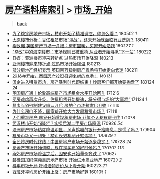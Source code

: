 [房产语料库索引](../../README.md)  > [市场_开始](市场_开始.md)
====
> [back](../README.md)

- [为了稳定房地产市场，楼市开始了精准调控，你怎么看？](http://jkwz.applinzi.com/ittc/7098465018943374342.html#%E4%B8%BA%E4%BA%86%E7%A8%B3%E5%AE%9A%E6%88%BF%E5%9C%B0%E4%BA%A7%E5%B8%82%E5%9C%BA%EF%BC%8C%E6%A5%BC%E5%B8%82%E5%BC%80%E5%A7%8B%E4%BA%86%E7%B2%BE%E5%87%86%E8%B0%83%E6%8E%A7%EF%BC%8C%E4%BD%A0%E6%80%8E%E4%B9%88%E7%9C%8B%EF%BC%9F) 180502 *1* 
- [太原楼市分析：百亿租赁市场“混战”，还未开始就面临行业洗牌？](http://jkwz.applinzi.com/ittc/7090661628733555722.html#%E5%A4%AA%E5%8E%9F%E6%A5%BC%E5%B8%82%E5%88%86%E6%9E%90%EF%BC%9A%E7%99%BE%E4%BA%BF%E7%A7%9F%E8%B5%81%E5%B8%82%E5%9C%BA%E2%80%9C%E6%B7%B7%E6%88%98%E2%80%9D%EF%BC%8C%E8%BF%98%E6%9C%AA%E5%BC%80%E5%A7%8B%E5%B0%B1%E9%9D%A2%E4%B8%B4%E8%A1%8C%E4%B8%9A%E6%B4%97%E7%89%8C%EF%BC%9F) 180411  
- [看数据 英国房产市场一月报：房市回暖，买家开始活跃](http://jkwz.applinzi.com/ittc/7074711110718850065.html#%E7%9C%8B%E6%95%B0%E6%8D%AE+%E8%8B%B1%E5%9B%BD%E6%88%BF%E4%BA%A7%E5%B8%82%E5%9C%BA%E4%B8%80%E6%9C%88%E6%8A%A5%EF%BC%9A%E6%88%BF%E5%B8%82%E5%9B%9E%E6%9A%96%EF%BC%8C%E4%B9%B0%E5%AE%B6%E5%BC%80%E5%A7%8B%E6%B4%BB%E8%B7%83) 180227 *1* 
- [&quot;整改&quot;中的海南楼市：市场规则已被重构 从业者开始寻觅&quot;下一站&quot;](http://jkwz.applinzi.com/ittc/7072967253077525511.html#%26quot%3B%E6%95%B4%E6%94%B9%26quot%3B%E4%B8%AD%E7%9A%84%E6%B5%B7%E5%8D%97%E6%A5%BC%E5%B8%82%EF%BC%9A%E5%B8%82%E5%9C%BA%E8%A7%84%E5%88%99%E5%B7%B2%E8%A2%AB%E9%87%8D%E6%9E%84+%E4%BB%8E%E4%B8%9A%E8%80%85%E5%BC%80%E5%A7%8B%E5%AF%BB%E8%A7%85%26quot%3B%E4%B8%8B%E4%B8%80%E7%AB%99%26quot%3B) 180222  
- [日媒：亚洲楼市迎来转折点 过热市场开始降温](http://jkwz.applinzi.com/ittc/7069484581512545286.html#%E6%97%A5%E5%AA%92%EF%BC%9A%E4%BA%9A%E6%B4%B2%E6%A5%BC%E5%B8%82%E8%BF%8E%E6%9D%A5%E8%BD%AC%E6%8A%98%E7%82%B9+%E8%BF%87%E7%83%AD%E5%B8%82%E5%9C%BA%E5%BC%80%E5%A7%8B%E9%99%8D%E6%B8%A9) 180213  
- [亚洲楼市迎来转折点 过热市场开始降温](http://jkwz.applinzi.com/ittc/7069470422339159056.html#%E4%BA%9A%E6%B4%B2%E6%A5%BC%E5%B8%82%E8%BF%8E%E6%9D%A5%E8%BD%AC%E6%8A%98%E7%82%B9+%E8%BF%87%E7%83%AD%E5%B8%82%E5%9C%BA%E5%BC%80%E5%A7%8B%E9%99%8D%E6%B8%A9) 180213  
- [部分房地产经纪表示 英国百万级别房产市场将开始走向低迷](http://jkwz.applinzi.com/ittc/7068550657336673287.html#%E9%83%A8%E5%88%86%E6%88%BF%E5%9C%B0%E4%BA%A7%E7%BB%8F%E7%BA%AA%E8%A1%A8%E7%A4%BA+%E8%8B%B1%E5%9B%BD%E7%99%BE%E4%B8%87%E7%BA%A7%E5%88%AB%E6%88%BF%E4%BA%A7%E5%B8%82%E5%9C%BA%E5%B0%86%E5%BC%80%E5%A7%8B%E8%B5%B0%E5%90%91%E4%BD%8E%E8%BF%B7) 180211  
- [2018年开始，泰国房产投资将迎来新的市场！](http://jkwz.applinzi.com/ittc/7064668514462204938.html#2018%E5%B9%B4%E5%BC%80%E5%A7%8B%EF%BC%8C%E6%B3%B0%E5%9B%BD%E6%88%BF%E4%BA%A7%E6%8A%95%E8%B5%84%E5%B0%86%E8%BF%8E%E6%9D%A5%E6%96%B0%E7%9A%84%E5%B8%82%E5%9C%BA%EF%BC%81) 180131  
- [国企进入租赁市场，房产暴利时代即结束！炒房客们都开始要抛盘了](http://jkwz.applinzi.com/ittc/7062100471064298513.html#%E5%9B%BD%E4%BC%81%E8%BF%9B%E5%85%A5%E7%A7%9F%E8%B5%81%E5%B8%82%E5%9C%BA%EF%BC%8C%E6%88%BF%E4%BA%A7%E6%9A%B4%E5%88%A9%E6%97%B6%E4%BB%A3%E5%8D%B3%E7%BB%93%E6%9D%9F%EF%BC%81%E7%82%92%E6%88%BF%E5%AE%A2%E4%BB%AC%E9%83%BD%E5%BC%80%E5%A7%8B%E8%A6%81%E6%8A%9B%E7%9B%98%E4%BA%86) 180124 *24* 
- [英国房产通｜伦敦高端房产市场租金水平开始回升](http://jkwz.applinzi.com/ittc/7047773334765306897.html#%E8%8B%B1%E5%9B%BD%E6%88%BF%E4%BA%A7%E9%80%9A%EF%BD%9C%E4%BC%A6%E6%95%A6%E9%AB%98%E7%AB%AF%E6%88%BF%E4%BA%A7%E5%B8%82%E5%9C%BA%E7%A7%9F%E9%87%91%E6%B0%B4%E5%B9%B3%E5%BC%80%E5%A7%8B%E5%9B%9E%E5%8D%87) 171216  
- [买房难度再次升级，住房租赁开始提速，将分得市场的“大蛋糕”](http://jkwz.applinzi.com/ittc/7039499221458224145.html#%E4%B9%B0%E6%88%BF%E9%9A%BE%E5%BA%A6%E5%86%8D%E6%AC%A1%E5%8D%87%E7%BA%A7%EF%BC%8C%E4%BD%8F%E6%88%BF%E7%A7%9F%E8%B5%81%E5%BC%80%E5%A7%8B%E6%8F%90%E9%80%9F%EF%BC%8C%E5%B0%86%E5%88%86%E5%BE%97%E5%B8%82%E5%9C%BA%E7%9A%84%E2%80%9C%E5%A4%A7%E8%9B%8B%E7%B3%95%E2%80%9D) 171124 *1* 
- [楼市长效机制建设窗口开启 房地产市场探索已开始](http://jkwz.applinzi.com/ittc/7036466545411228689.html#%E6%A5%BC%E5%B8%82%E9%95%BF%E6%95%88%E6%9C%BA%E5%88%B6%E5%BB%BA%E8%AE%BE%E7%AA%97%E5%8F%A3%E5%BC%80%E5%90%AF+%E6%88%BF%E5%9C%B0%E4%BA%A7%E5%B8%82%E5%9C%BA%E6%8E%A2%E7%B4%A2%E5%B7%B2%E5%BC%80%E5%A7%8B) 171116  
- [为什么房价不降，国家却开始大力发展租赁市场？](http://jkwz.applinzi.com/ittc/7033636007969293328.html#%E4%B8%BA%E4%BB%80%E4%B9%88%E6%88%BF%E4%BB%B7%E4%B8%8D%E9%99%8D%EF%BC%8C%E5%9B%BD%E5%AE%B6%E5%8D%B4%E5%BC%80%E5%A7%8B%E5%A4%A7%E5%8A%9B%E5%8F%91%E5%B1%95%E7%A7%9F%E8%B5%81%E5%B8%82%E5%9C%BA%EF%BC%9F) 171111  
- [人们重视房产 国家开始重视租房市场 让每个人都有房子住](http://jkwz.applinzi.com/ittc/7029494477998261264.html#%E4%BA%BA%E4%BB%AC%E9%87%8D%E8%A7%86%E6%88%BF%E4%BA%A7+%E5%9B%BD%E5%AE%B6%E5%BC%80%E5%A7%8B%E9%87%8D%E8%A7%86%E7%A7%9F%E6%88%BF%E5%B8%82%E5%9C%BA+%E8%AE%A9%E6%AF%8F%E4%B8%AA%E4%BA%BA%E9%83%BD%E6%9C%89%E6%88%BF%E5%AD%90%E4%BD%8F) 171028  
- [武汉楼市开始“退烧”？实探后湖二手房市场降温](http://jkwz.applinzi.com/ittc/7017537487298364432.html#%E6%AD%A6%E6%B1%89%E6%A5%BC%E5%B8%82%E5%BC%80%E5%A7%8B%E2%80%9C%E9%80%80%E7%83%A7%E2%80%9D%EF%BC%9F%E5%AE%9E%E6%8E%A2%E5%90%8E%E6%B9%96%E4%BA%8C%E6%89%8B%E6%88%BF%E5%B8%82%E5%9C%BA%E9%99%8D%E6%B8%A9) 170926 *54* 
- [澳洲房产市场热度降温明显，风声鹤唳的银行开始降息，是慌了吗？](http://jkwz.applinzi.com/ittc/7009505510087476241.html#%E6%BE%B3%E6%B4%B2%E6%88%BF%E4%BA%A7%E5%B8%82%E5%9C%BA%E7%83%AD%E5%BA%A6%E9%99%8D%E6%B8%A9%E6%98%8E%E6%98%BE%EF%BC%8C%E9%A3%8E%E5%A3%B0%E9%B9%A4%E5%94%B3%E7%9A%84%E9%93%B6%E8%A1%8C%E5%BC%80%E5%A7%8B%E9%99%8D%E6%81%AF%EF%BC%8C%E6%98%AF%E6%85%8C%E4%BA%86%E5%90%97%EF%BC%9F) 170904  
- [租房市场又一利好！楼市长效机制开始落地！](http://jkwz.applinzi.com/ittc/7007179675410121745.html#%E7%A7%9F%E6%88%BF%E5%B8%82%E5%9C%BA%E5%8F%88%E4%B8%80%E5%88%A9%E5%A5%BD%EF%BC%81%E6%A5%BC%E5%B8%82%E9%95%BF%E6%95%88%E6%9C%BA%E5%88%B6%E5%BC%80%E5%A7%8B%E8%90%BD%E5%9C%B0%EF%BC%81) 170829 *1* 
- [全民炒房时代终结！中国房地产市场开始逐步稳定！](http://jkwz.applinzi.com/ittc/6995409848349754385.html#%E5%85%A8%E6%B0%91%E7%82%92%E6%88%BF%E6%97%B6%E4%BB%A3%E7%BB%88%E7%BB%93%EF%BC%81%E4%B8%AD%E5%9B%BD%E6%88%BF%E5%9C%B0%E4%BA%A7%E5%B8%82%E5%9C%BA%E5%BC%80%E5%A7%8B%E9%80%90%E6%AD%A5%E7%A8%B3%E5%AE%9A%EF%BC%81) 170728 *24* 
- [房地产市场开始调整，现在是买房的好时候吗？](http://jkwz.applinzi.com/ittc/6986178835111216133.html#%E6%88%BF%E5%9C%B0%E4%BA%A7%E5%B8%82%E5%9C%BA%E5%BC%80%E5%A7%8B%E8%B0%83%E6%95%B4%EF%BC%8C%E7%8E%B0%E5%9C%A8%E6%98%AF%E4%B9%B0%E6%88%BF%E7%9A%84%E5%A5%BD%E6%97%B6%E5%80%99%E5%90%97%EF%BC%9F) 170703 *113* 
- [燕郊房产市场降温之后，固安也开始量价齐跌了](http://jkwz.applinzi.com/ittc/6983828931915285509.html#%E7%87%95%E9%83%8A%E6%88%BF%E4%BA%A7%E5%B8%82%E5%9C%BA%E9%99%8D%E6%B8%A9%E4%B9%8B%E5%90%8E%EF%BC%8C%E5%9B%BA%E5%AE%89%E4%B9%9F%E5%BC%80%E5%A7%8B%E9%87%8F%E4%BB%B7%E9%BD%90%E8%B7%8C%E4%BA%86) 170627  
- [碧桂园加码深莞惠房地产市场 开始试水商业地产](http://jkwz.applinzi.com/ittc/6860337294678164485.html#%E7%A2%A7%E6%A1%82%E5%9B%AD%E5%8A%A0%E7%A0%81%E6%B7%B1%E8%8E%9E%E6%83%A0%E6%88%BF%E5%9C%B0%E4%BA%A7%E5%B8%82%E5%9C%BA+%E5%BC%80%E5%A7%8B%E8%AF%95%E6%B0%B4%E5%95%86%E4%B8%9A%E5%9C%B0%E4%BA%A7) 160729 *2* 
- [猴年市场开局 呼和浩特房价从下降开始](http://jkwz.applinzi.com/ittc/6801960507326071813.html#%E7%8C%B4%E5%B9%B4%E5%B8%82%E5%9C%BA%E5%BC%80%E5%B1%80+%E5%91%BC%E5%92%8C%E6%B5%A9%E7%89%B9%E6%88%BF%E4%BB%B7%E4%BB%8E%E4%B8%8B%E9%99%8D%E5%BC%80%E5%A7%8B) 160223 *21* 
- [西班牙平均房价开始上涨：房产市场好转](http://jkwz.applinzi.com/ittc/6783885868192498693.html#%E8%A5%BF%E7%8F%AD%E7%89%99%E5%B9%B3%E5%9D%87%E6%88%BF%E4%BB%B7%E5%BC%80%E5%A7%8B%E4%B8%8A%E6%B6%A8%EF%BC%9A%E6%88%BF%E4%BA%A7%E5%B8%82%E5%9C%BA%E5%A5%BD%E8%BD%AC) 160105 *1* 
